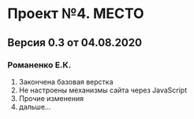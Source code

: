 # Проект №4. МЕСТО
## Версия 0.3 от 04.08.2020

### Романенко Е.К.

1. Закончена базовая верстка
2. Не настроены механизмы сайта через JavaScript
3. Прочие изменения
4. дальше...



